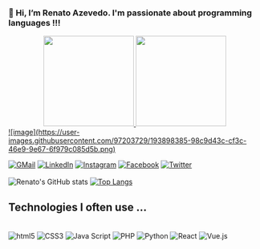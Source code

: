 ### 👋 Hi, I’m Renato Azevedo. I'm passionate about programming languages !!!<br>
<div align="center">
  <a href="https://github.com/Renato-Azevedo-01">
  <img height="180em" src="https://github-readme-stats.vercel.app/api?username=Renato-Azevedo-01&show_icons=true&theme=dracula&include_all_commits=true&count_private=true"/>
  <img height="180em" src="https://github-readme-stats.vercel.app/api/top-langs/?username=Renato-Azevedo-01&layout=compact&theme=dracula"/>
</div>
![image](https://user-images.githubusercontent.com/97203729/193898385-98c9d43c-cf3c-46e9-9e67-6f979c085d5b.png)

[![GMail](https://img.shields.io/badge/Gmail-D14836?style=for-the-badge&logo=gmail&logoColor=white)](https://www.linkedin.com/in/renatoafazevedo/)
[![LinkedIn](https://img.shields.io/badge/LinkedIn-0077B5?style=for-the-badge&logo=linkedin&logoColor=white)](https://www.linkedin.com/in/renatoafazevedo/)
[![Instagram](https://img.shields.io/badge/Instagram-E4405F?style=for-the-badge&logo=instagram&logoColor=white)](https://www.instagram.com/renato_azevedo2007/)
[![Facebook](https://img.shields.io/badge/Facebook-1877F2?style=for-the-badge&logo=facebook&logoColor=white)](https://www.facebook.com/RenatoAFAzevedo/)
[![Twitter](https://img.shields.io/badge/Twitter-1DA1F2?style=for-the-badge&logo=twitter&logoColor=white)](https://twitter.com/RenatoA84698888)<br><br>
![Renato's GitHub stats](https://github-readme-stats.vercel.app/api?username=Renato-Azevedo-01&theme=dracula&show_icons=true)
[![Top Langs](https://github-readme-stats.vercel.app/api/top-langs/?username=Renato-Azevedo-01&layout=compact&theme=dracula)](https://github.com/Renato-Azevedo-01/github-readme-stats)

## Technologies I often use ...
<div style="display:inline-block"><br>
    <img align="center" alt="html5" src="https://img.shields.io/badge/HTML5-E34F26?style=for-the-badge&logo=html5&logoColor=white">
    <img align="center" alt="CSS3" src="https://img.shields.io/badge/CSS3-1572B6?style=for-the-badge&logo=css3&logoColor=white">
     <img align="center" alt="Java Script" src="https://img.shields.io/badge/JavaScript-F7DF1E?style=for-the-badge&logo=javascript&logoColor=black">
    <img align="center" alt="PHP" src="https://img.shields.io/badge/PHP-777BB4?style=for-the-badge&logo=php&logoColor=white">
    <img align="center" alt="Python" src="https://img.shields.io/badge/Python-14354C?style=for-the-badge&logo=python&logoColor=white">    
    <img align="center" alt="React" src="https://img.shields.io/badge/React-20232A?style=for-the-badge&logo=react&logoColor=61DAFB">
    <img align="center" alt="Vue.js" src="https://img.shields.io/badge/Vue.js-35495E?style=for-the-badge&logo=vue.js&logoColor=4FC08D">
</div>
